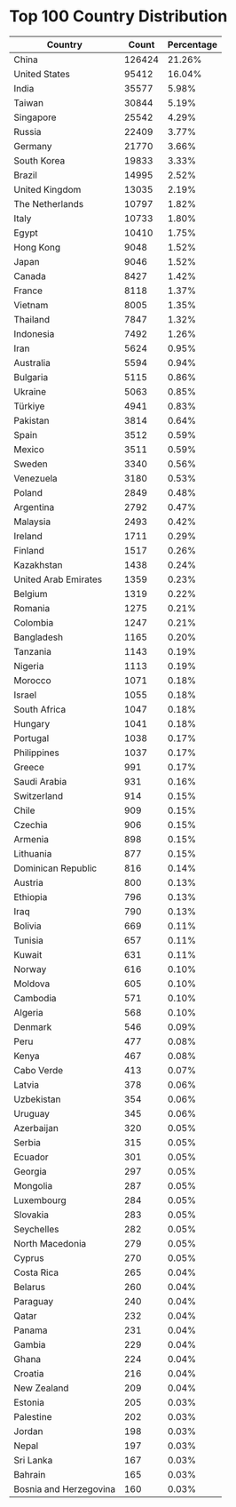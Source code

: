 # Top 100 Country Distribution
| Country | Count | Percentage |
|----|----|----|
| China | 126424 | 21.26% |
| United States | 95412 | 16.04% |
| India | 35577 | 5.98% |
| Taiwan | 30844 | 5.19% |
| Singapore | 25542 | 4.29% |
| Russia | 22409 | 3.77% |
| Germany | 21770 | 3.66% |
| South Korea | 19833 | 3.33% |
| Brazil | 14995 | 2.52% |
| United Kingdom | 13035 | 2.19% |
| The Netherlands | 10797 | 1.82% |
| Italy | 10733 | 1.80% |
| Egypt | 10410 | 1.75% |
| Hong Kong | 9048 | 1.52% |
| Japan | 9046 | 1.52% |
| Canada | 8427 | 1.42% |
| France | 8118 | 1.37% |
| Vietnam | 8005 | 1.35% |
| Thailand | 7847 | 1.32% |
| Indonesia | 7492 | 1.26% |
| Iran | 5624 | 0.95% |
| Australia | 5594 | 0.94% |
| Bulgaria | 5115 | 0.86% |
| Ukraine | 5063 | 0.85% |
| Türkiye | 4941 | 0.83% |
| Pakistan | 3814 | 0.64% |
| Spain | 3512 | 0.59% |
| Mexico | 3511 | 0.59% |
| Sweden | 3340 | 0.56% |
| Venezuela | 3180 | 0.53% |
| Poland | 2849 | 0.48% |
| Argentina | 2792 | 0.47% |
| Malaysia | 2493 | 0.42% |
| Ireland | 1711 | 0.29% |
| Finland | 1517 | 0.26% |
| Kazakhstan | 1438 | 0.24% |
| United Arab Emirates | 1359 | 0.23% |
| Belgium | 1319 | 0.22% |
| Romania | 1275 | 0.21% |
| Colombia | 1247 | 0.21% |
| Bangladesh | 1165 | 0.20% |
| Tanzania | 1143 | 0.19% |
| Nigeria | 1113 | 0.19% |
| Morocco | 1071 | 0.18% |
| Israel | 1055 | 0.18% |
| South Africa | 1047 | 0.18% |
| Hungary | 1041 | 0.18% |
| Portugal | 1038 | 0.17% |
| Philippines | 1037 | 0.17% |
| Greece | 991 | 0.17% |
| Saudi Arabia | 931 | 0.16% |
| Switzerland | 914 | 0.15% |
| Chile | 909 | 0.15% |
| Czechia | 906 | 0.15% |
| Armenia | 898 | 0.15% |
| Lithuania | 877 | 0.15% |
| Dominican Republic | 816 | 0.14% |
| Austria | 800 | 0.13% |
| Ethiopia | 796 | 0.13% |
| Iraq | 790 | 0.13% |
| Bolivia | 669 | 0.11% |
| Tunisia | 657 | 0.11% |
| Kuwait | 631 | 0.11% |
| Norway | 616 | 0.10% |
| Moldova | 605 | 0.10% |
| Cambodia | 571 | 0.10% |
| Algeria | 568 | 0.10% |
| Denmark | 546 | 0.09% |
| Peru | 477 | 0.08% |
| Kenya | 467 | 0.08% |
| Cabo Verde | 413 | 0.07% |
| Latvia | 378 | 0.06% |
| Uzbekistan | 354 | 0.06% |
| Uruguay | 345 | 0.06% |
| Azerbaijan | 320 | 0.05% |
| Serbia | 315 | 0.05% |
| Ecuador | 301 | 0.05% |
| Georgia | 297 | 0.05% |
| Mongolia | 287 | 0.05% |
| Luxembourg | 284 | 0.05% |
| Slovakia | 283 | 0.05% |
| Seychelles | 282 | 0.05% |
| North Macedonia | 279 | 0.05% |
| Cyprus | 270 | 0.05% |
| Costa Rica | 265 | 0.04% |
| Belarus | 260 | 0.04% |
| Paraguay | 240 | 0.04% |
| Qatar | 232 | 0.04% |
| Panama | 231 | 0.04% |
| Gambia | 229 | 0.04% |
| Ghana | 224 | 0.04% |
| Croatia | 216 | 0.04% |
| New Zealand | 209 | 0.04% |
| Estonia | 205 | 0.03% |
| Palestine | 202 | 0.03% |
| Jordan | 198 | 0.03% |
| Nepal | 197 | 0.03% |
| Sri Lanka | 167 | 0.03% |
| Bahrain | 165 | 0.03% |
| Bosnia and Herzegovina | 160 | 0.03% |
